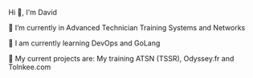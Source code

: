 Hi 👋, I'm David

🔭 I’m currently in Advanced Technician Training Systems and Networks

🌱 I am currently learning DevOps and GoLang

💼 My current projects are: My training ATSN (TSSR), Odyssey.fr and Tolnkee.com
<!-- 
<br><br> -->

<!-- 👨‍🏫 Thanks to my lifelong teacher <a href=https://github.com/Niromash>Niromash</a> -->

<!---
KStoums/KStoums is a ✨ special ✨ repository because its `README.md` (this file) appears on your GitHub profile.
You can click the Preview link to take a look at your changes.
--->
